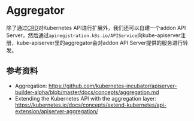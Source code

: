 # Aggregator

除了通过[CRD](./crd.md)对Kubernetes API进行扩展外，我们还可以自建一个addon API Server，然后通过`apiregistration.k8s.io/APIService`向kube-apiserver注册，kube-apiserver里的aggregator会对addon API Server提供的服务进行转发。

## 参考资料

* Aggregation: https://github.com/kubernetes-incubator/apiserver-builder-alpha/blob/master/docs/concepts/aggregation.md
* Extending the Kubernetes API with the aggregation layer: https://kubernetes.io/docs/concepts/extend-kubernetes/api-extension/apiserver-aggregation/